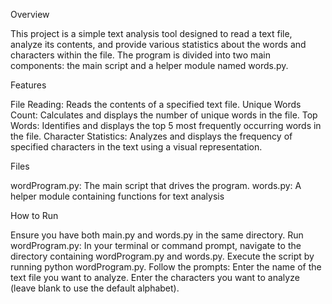 Overview

This project is a simple text analysis tool designed to read a text file, analyze its contents, and provide various statistics about the words and characters within the file. The program is divided into two main components: the main script and a helper module named words.py.

Features

File Reading: Reads the contents of a specified text file.
Unique Words Count: Calculates and displays the number of unique words in the file.
Top Words: Identifies and displays the top 5 most frequently occurring words in the file.
Character Statistics: Analyzes and displays the frequency of specified characters in the text using a visual representation.

Files

wordProgram.py: The main script that drives the program.
words.py: A helper module containing functions for text analysis

How to Run

Ensure you have both main.py and words.py in the same directory.
Run wordProgram.py:
In your terminal or command prompt, navigate to the directory containing wordProgram.py and words.py.
Execute the script by running python wordProgram.py.
Follow the prompts:
Enter the name of the text file you want to analyze.
Enter the characters you want to analyze (leave blank to use the default alphabet).

